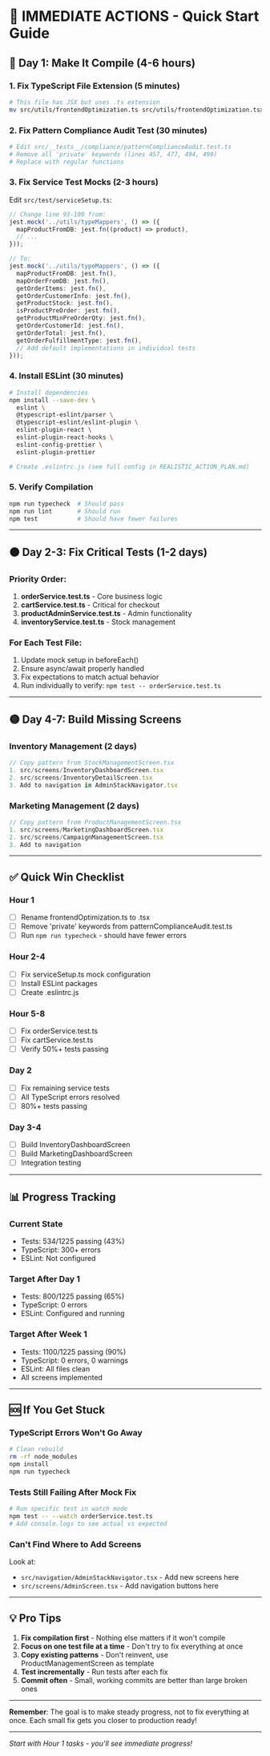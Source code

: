 # 🚨 IMMEDIATE ACTIONS - Quick Start Guide

## 🔴 Day 1: Make It Compile (4-6 hours)

### 1. Fix TypeScript File Extension (5 minutes)
```bash
# This file has JSX but uses .ts extension
mv src/utils/frontendOptimization.ts src/utils/frontendOptimization.tsx
```

### 2. Fix Pattern Compliance Audit Test (30 minutes)
```bash
# Edit src/__tests__/compliance/patternComplianceAudit.test.ts
# Remove all 'private' keywords (lines 457, 477, 494, 499)
# Replace with regular functions
```

### 3. Fix Service Test Mocks (2-3 hours)
Edit `src/test/serviceSetup.ts`:
```typescript
// Change line 93-100 from:
jest.mock('../utils/typeMappers', () => ({
  mapProductFromDB: jest.fn((product) => product),
  // ...
}));

// To:
jest.mock('../utils/typeMappers', () => ({
  mapProductFromDB: jest.fn(),
  mapOrderFromDB: jest.fn(),
  getOrderItems: jest.fn(),
  getOrderCustomerInfo: jest.fn(),
  getProductStock: jest.fn(),
  isProductPreOrder: jest.fn(),
  getProductMinPreOrderQty: jest.fn(),
  getOrderCustomerId: jest.fn(),
  getOrderTotal: jest.fn(),
  getOrderFulfillmentType: jest.fn(),
  // Add default implementations in individual tests
}));
```

### 4. Install ESLint (30 minutes)
```bash
# Install dependencies
npm install --save-dev \
  eslint \
  @typescript-eslint/parser \
  @typescript-eslint/eslint-plugin \
  eslint-plugin-react \
  eslint-plugin-react-hooks \
  eslint-config-prettier \
  eslint-plugin-prettier

# Create .eslintrc.js (see full config in REALISTIC_ACTION_PLAN.md)
```

### 5. Verify Compilation
```bash
npm run typecheck  # Should pass
npm run lint       # Should run
npm test           # Should have fewer failures
```

---

## 🟠 Day 2-3: Fix Critical Tests (1-2 days)

### Priority Order:
1. **orderService.test.ts** - Core business logic
2. **cartService.test.ts** - Critical for checkout
3. **productAdminService.test.ts** - Admin functionality
4. **inventoryService.test.ts** - Stock management

### For Each Test File:
1. Update mock setup in beforeEach()
2. Ensure async/await properly handled
3. Fix expectations to match actual behavior
4. Run individually to verify: `npm test -- orderService.test.ts`

---

## 🟡 Day 4-7: Build Missing Screens

### Inventory Management (2 days)
```typescript
// Copy pattern from StockManagementScreen.tsx
1. src/screens/InventoryDashboardScreen.tsx
2. src/screens/InventoryDetailScreen.tsx
3. Add to navigation in AdminStackNavigator.tsx
```

### Marketing Management (2 days)
```typescript
// Copy pattern from ProductManagementScreen.tsx
1. src/screens/MarketingDashboardScreen.tsx
2. src/screens/CampaignManagementScreen.tsx
3. Add to navigation
```

---

## ✅ Quick Win Checklist

### Hour 1
- [ ] Rename frontendOptimization.ts to .tsx
- [ ] Remove 'private' keywords from patternComplianceAudit.test.ts
- [ ] Run `npm run typecheck` - should have fewer errors

### Hour 2-4
- [ ] Fix serviceSetup.ts mock configuration
- [ ] Install ESLint packages
- [ ] Create .eslintrc.js

### Hour 5-8
- [ ] Fix orderService.test.ts
- [ ] Fix cartService.test.ts
- [ ] Verify 50%+ tests passing

### Day 2
- [ ] Fix remaining service tests
- [ ] All TypeScript errors resolved
- [ ] 80%+ tests passing

### Day 3-4
- [ ] Build InventoryDashboardScreen
- [ ] Build MarketingDashboardScreen
- [ ] Integration testing

---

## 📊 Progress Tracking

### Current State
- Tests: 534/1225 passing (43%)
- TypeScript: 300+ errors
- ESLint: Not configured

### Target After Day 1
- Tests: 800/1225 passing (65%)
- TypeScript: 0 errors
- ESLint: Configured and running

### Target After Week 1
- Tests: 1100/1225 passing (90%)
- TypeScript: 0 errors, 0 warnings
- ESLint: All files clean
- All screens implemented

---

## 🆘 If You Get Stuck

### TypeScript Errors Won't Go Away
```bash
# Clean rebuild
rm -rf node_modules
npm install
npm run typecheck
```

### Tests Still Failing After Mock Fix
```bash
# Run specific test in watch mode
npm test -- --watch orderService.test.ts
# Add console.logs to see actual vs expected
```

### Can't Find Where to Add Screens
Look at:
- `src/navigation/AdminStackNavigator.tsx` - Add new screens here
- `src/screens/AdminScreen.tsx` - Add navigation buttons here

---

## 💡 Pro Tips

1. **Fix compilation first** - Nothing else matters if it won't compile
2. **Focus on one test file at a time** - Don't try to fix everything at once
3. **Copy existing patterns** - Don't reinvent, use ProductManagementScreen as template
4. **Test incrementally** - Run tests after each fix
5. **Commit often** - Small, working commits are better than large broken ones

---

**Remember**: The goal is to make steady progress, not to fix everything at once. Each small fix gets you closer to production ready!

---

*Start with Hour 1 tasks - you'll see immediate progress!*